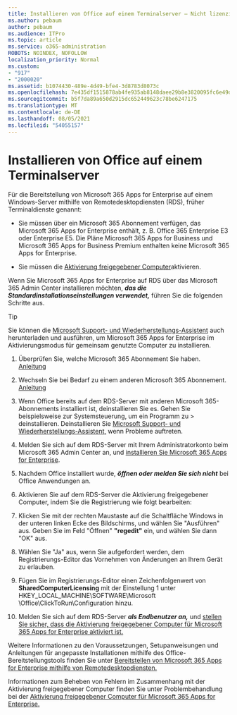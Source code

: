 ```yaml
---
title: Installieren von Office auf einem Terminalserver – Nicht lizenziert
ms.author: pebaum
author: pebaum
ms.audience: ITPro
ms.topic: article
ms.service: o365-administration
ROBOTS: NOINDEX, NOFOLLOW
localization_priority: Normal
ms.custom:
- "917"
- "2000020"
ms.assetid: b1074430-489e-4d49-bfe4-3d8783d8073c
ms.openlocfilehash: 7e435df1515878ab4fe935ab8148daee29b8e3820095fc6e49db45de4c6279db
ms.sourcegitcommit: b5f7da89a650d2915dc652449623c78be6247175
ms.translationtype: MT
ms.contentlocale: de-DE
ms.lasthandoff: 08/05/2021
ms.locfileid: "54055157"
---
```

# <a name="installing-office-on-a-terminal-server"></a>Installieren von Office auf einem Terminalserver

Für die Bereitstellung von Microsoft 365 Apps for Enterprise auf einem Windows-Server mithilfe von Remotedesktopdiensten (RDS), früher Terminaldienste genannt:
  
- Sie müssen über ein Microsoft 365 Abonnement verfügen, das Microsoft 365 Apps for Enterprise enthält, z. B. Office 365 Enterprise E3 oder Enterprise E5. Die Pläne Microsoft 365 Apps for Business und Microsoft 365 Apps for Business Premium enthalten keine Microsoft 365 Apps for Enterprise.

- Sie müssen die [Aktivierung freigegebener Computer](https://docs.microsoft.com/DeployOffice/overview-shared-computer-activation)aktivieren.

Wenn Sie Microsoft 365 Apps for Enterprise auf RDS über das Microsoft 365 Admin Center installieren möchten, ***das die Standardinstallationseinstellungen verwendet,*** führen Sie die folgenden Schritte aus.

> [!TIP]
> Sie können die [Microsoft Support- und Wiederherstellungs-Assistent](https://aka.ms/SaRA_OfficeSCA_M365Portal) auch herunterladen und ausführen, um Microsoft 365 Apps for Enterprise im Aktivierungsmodus für gemeinsam genutzte Computer zu installieren.
  
1. Überprüfen Sie, welche Microsoft 365 Abonnement Sie haben. [Anleitung](https://docs.microsoft.com/microsoft-365/admin/admin-overview/what-subscription-do-i-have)

2. Wechseln Sie bei Bedarf zu einem anderen Microsoft 365 Abonnement. [Anleitung](https://docs.microsoft.com/microsoft-365/commerce/subscriptions/switch-to-a-different-plan)

3. Wenn Office bereits auf dem RDS-Server mit anderen Microsoft 365-Abonnements installiert ist, deinstallieren Sie es. Gehen Sie beispielsweise zur Systemsteuerung, um ein Programm zu \> deinstallieren. Deinstallieren Sie [Microsoft Support- und Wiederherstellungs-Assistent,](https://aka.ms/SARA-OfficeUninstall-Alchemy) wenn Probleme auftreten.

4. Melden Sie sich auf dem RDS-Server mit Ihrem Administratorkonto beim Microsoft 365 Admin Center an, und [installieren Sie Microsoft 365 Apps for Enterprise](https://portal.office.com/OLS/MySoftware.aspx).

5. Nachdem Office installiert wurde, ***öffnen oder melden Sie sich nicht*** bei Office Anwendungen an.

6. Aktivieren Sie auf dem RDS-Server die Aktivierung freigegebener Computer, indem Sie die Registrierung wie folgt bearbeiten:

1. Klicken Sie mit der rechten Maustaste auf die Schaltfläche Windows in der unteren linken Ecke des Bildschirms, und wählen Sie "Ausführen" aus. Geben Sie im Feld "Öffnen" **"regedit"** ein, und wählen Sie dann "OK" aus.

2. Wählen Sie "Ja" aus, wenn Sie aufgefordert werden, dem Registrierungs-Editor das Vornehmen von Änderungen an Ihrem Gerät zu erlauben.

3. Fügen Sie im Registrierungs-Editor einen Zeichenfolgenwert von **SharedComputerLicensing** mit der Einstellung 1 unter HKEY_LOCAL_MACHINE\SOFTWARE\Microsoft \Office\ClickToRun\Configuration hinzu.

7. Melden Sie sich auf dem RDS-Server ***als Endbenutzer an,*** und [stellen Sie sicher, dass die Aktivierung freigegebener Computer für Microsoft 365 Apps for Enterprise aktiviert ist.](https://docs.microsoft.com/DeployOffice/troubleshoot-shared-computer-activation#verify-that-activation-for-microsoft-365-apps-succeeded)

Weitere Informationen zu den Voraussetzungen, Setupanweisungen und Anleitungen für angepasste Installationen mithilfe des Office-Bereitstellungstools finden Sie unter [Bereitstellen von Microsoft 365 Apps for Enterprise mithilfe von Remotedesktopdiensten.](https://docs.microsoft.com/DeployOffice/deploy-microsoft-365-apps-remote-desktop-services)
  
Informationen zum Beheben von Fehlern im Zusammenhang mit der Aktivierung freigegebener Computer finden Sie unter Problembehandlung bei der [Aktivierung freigegebener Computer für Microsoft 365 Apps for Enterprise.](https://docs.microsoft.com/DeployOffice/troubleshoot-shared-computer-activation)
  